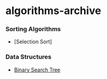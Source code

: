 # algorithms-archive

### Sorting Algorithms
- [Selection Sort]

### Data Structures
- [Binary Search Tree](https://github.com/inthra-onsap/algorithms-archive/tree/master/tree/bst)